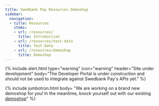```yaml
---
title: Swedbank Pay Resources Demoshop
sidebar:
  navigation:
  - title: Resources
    items:
    - url: /resources/
      title: Introduction
    - url: /resources/test-data
      title: Test Data
    - url: /resources/demoshop
      title: Demoshop
---
```



{% include alert.html type="warning"
                      icon="warning"
                      header="Site under development"
                      body="The Developer Portal is under construction and should not be used to integrate against Swedbank Pay's APIs yet." %}


{% include jumbotron.html body=
"We are working on a brand new demoshop for you!
In the meantime, knock yourself out with our existing [demoshop](https://ecom.externalintegration.payex.com/pspdemoshop)" %}
